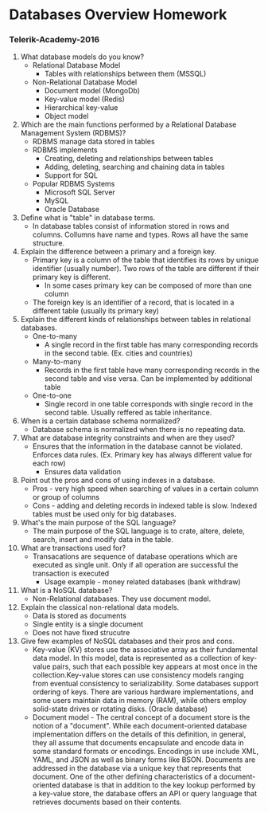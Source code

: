 # Databases Overview Homework
### Telerik-Academy-2016

1.  What database models do you know?
    * Relational Database Model 
        * Tables with relationships between them (MSSQL)
    * Non-Relational Database Model
        * Document model (MongoDb)
        * Key-value model (Redis)
        * Hierarchical key-value
        * Object model
1.  Which are the main functions performed by a Relational Database Management System (RDBMS)?
    * RDBMS manage data stored in tables
    * RDBMS implements
        * Creating, deleting and relationships between tables
        * Adding, deleting, searching and chaining data in tables
        * Support for SQL
    * Popular RDBMS Systems
        * Microsoft SQL Server
        * MySQL
        * Oracle Database
1.  Define what is "table" in database terms.
    * In database tables consist of information stored in rows and columns. Collumns have name and types. Rows all have the same structure.
1.  Explain the difference between a primary and a foreign key.
    * Primary key is a column of the table that identifies its rows by unique identifier (usually number). Two rows of the table are different if their primary key is different.
        * In some cases primary key can be composed of more than one column
    * The foreign key is an identifier of a record, that is located in a different table (usually its primary key) 
1.  Explain the different kinds of relationships between tables in relational databases.
    * One-to-many
        * A single record in the first table has many corresponding records in the second table. (Ex. cities and countries)
    * Many-to-many
        * Records in the first table have many corresponding records in the second table and vise versa. Can be implemented by additional table
    * One-to-one
        * Single record in one table corresponds with single record in the second table. Usually reffered as table inheritance.
1.  When is a certain database schema normalized?
    * Database schema is normalized when there is no repeating data.
1.  What are database integrity constraints and when are they used?
    * Ensures that the information in the database cannot be violated. Enforces data rules. (Ex. Primary key has always different value for each row)
        * Ensures data validation
1.  Point out the pros and cons of using indexes in a database.
    * Pros - very high speed when searching of values in a certain column or group of columns
    * Cons - adding and deleting records in indexed table is slow. Indexed tables must be used only for big databases.
1.  What's the main purpose of the SQL language?
    * The main purpose of the SQL language is to crate, altere, delete, search, insert and modify data in the table.
1.  What are transactions used for?
    * Transacations are sequence of database operations which are executed as single unit. Only if all operation are successful the transaction is executed
        * Usage example - money related databases (bank withdraw)
1.  What is a NoSQL database?
    * Non-Relational databases. They use document model.
1.  Explain the classical non-relational data models.
    * Data is stored as documents
    * Single entity is a single document
    * Does not have fixed strucutre
1.  Give few examples of NoSQL databases and their pros and cons.
    * Key-value (KV) stores use the associative array as their fundamental data model. In this model, data is represented as a collection of key-value pairs, such that each possible key appears at most once in the collection.Key-value stores can use consistency models ranging from eventual consistency to serializability. Some databases support ordering of keys. There are various hardware implementations, and some users maintain data in memory (RAM), while others employ solid-state drives or rotating disks. (Oracle database)
    * Document model - The central concept of a document store is the notion of a "document". While each document-oriented database implementation differs on the details of this definition, in general, they all assume that documents encapsulate and encode data in some standard formats or encodings. Encodings in use include XML, YAML, and JSON as well as binary forms like BSON. Documents are addressed in the database via a unique key that represents that document. One of the other defining characteristics of a document-oriented database is that in addition to the key lookup performed by a key-value store, the database offers an API or query language that retrieves documents based on their contents.
